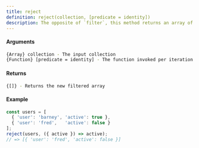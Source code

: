 ```yaml
---
title: reject
definition: reject(collection, [predicate = identity])
description: The opposite of `filter`, this method returns an array of all elements for which
---
```



#### Arguments


```bash
{Array} collection - The input collection
{Function} [predicate = identity] - The function invoked per iteration
```


#### Returns


```bash
{[]} - Returns the new filtered array
```


#### Example


```ts
const users = [
  { 'user': 'barney', 'active': true },
  { 'user': 'fred',   'active': false }
];
reject(users, ({ active }) => active);
// => [{ 'user': 'fred', 'active': false }]
```